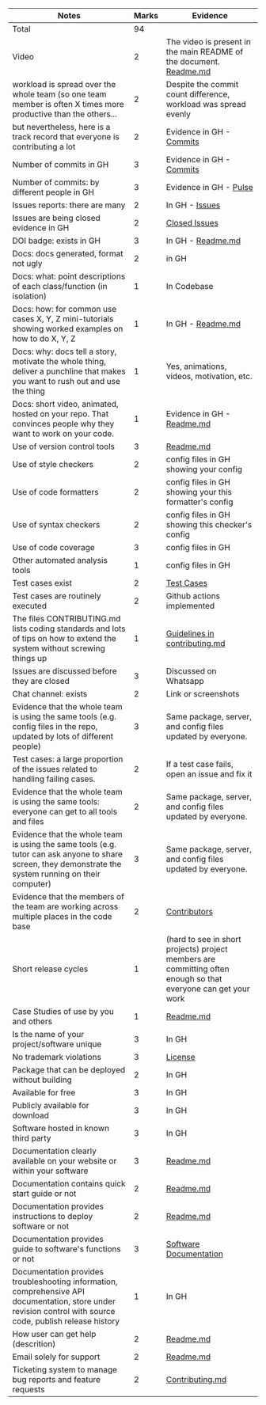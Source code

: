 |Notes|Marks| Evidence|
|-----|---|---------|
|Total|94|
|Video|2|   The video is present in the main README of the document. [Readme.md](https://github.com/Kashika08/application-tracking-system/blob/main/readme.md)|
|workload is spread over the whole team (so one team member is often X times more productive than the others...|2| Despite the commit count difference, workload was spread evenly|
|but nevertheless, here is a track record that everyone is contributing a lot|2| Evidence in GH - [Commits](https://github.com/Kashika08/application-tracking-system/commits/main)|
|Number of commits	in GH|3| Evidence in GH - [Commits](https://github.com/Kashika08/ShopSync/commits/main)|
|Number of commits: by different people	in GH|3| Evidence in GH - [Pulse](https://github.com/Kashika08/application-tracking-system/pulse)|
|Issues reports: there are many|2| In GH - [Issues](https://github.com/Kashika08/application-tracking-system/issues?q=is%3Aopen+is%3Aissue)|
|Issues are being closed	evidence in GH|2| [Closed Issues](https://github.com/Kashika08/application-tracking-system/issues?q=is%3Aissue+is%3Aclosed)|
|DOI badge: exists	in GH|3| In GH - [Readme.md](https://github.com/Kashika08/application-tracking-system/blob/main/readme.md)|
|Docs: docs generated, format not ugly |2| in GH| 
|Docs: what: point descriptions of each class/function (in isolation)|1| In Codebase |
|Docs: how: for common use cases X, Y, Z mini-tutorials showing worked examples on how to do X, Y, Z|1| In GH - [Readme.md](https://github.com/Kashika08/application-tracking-system/blob/main/readme.md) |
|Docs: why: docs tell a story, motivate the whole thing, deliver a punchline that makes you want to rush out and use the thing |1| Yes, animations, videos, motivation, etc.|
|Docs: short video, animated, hosted on your repo. That convinces people why they want to work on your code.	|1| Evidence in GH - [Readme.md](https://github.com/Kashika08/application-tracking-system/blob/main/readme.md)|
|Use of version control tools	|3| [Readme.md](https://github.com/Kashika08/application-tracking-system/blob/main/readme.md) |
|Use of style checkers|2|	config files in GH showing your config |
|Use of code formatters|2|	config files in GH showing your this formatter's config|
|Use of syntax checkers|2| config files in GH showing this checker's config|
|Use of code coverage|3| 	config files in GH|
|Other automated analysis tools|1| config files in GH|
|Test cases exist|2| [Test Cases](https://github.com/Kashika08/application-tracking-system/blob/main/backend/test_app.py)|
|Test cases are routinely executed|2| Github actions implemented|
|The files CONTRIBUTING.md lists coding standards and lots of tips on how to extend the system without screwing things up  |1|[Guidelines in contributing.md](https://github.com/Kashika08/application-tracking-system/blob/main/Contributing.md) |
|Issues are discussed before they are closed |3| Discussed on Whatsapp |
|Chat channel: exists|2|	Link or screenshots |
|Evidence that the whole team is using the same tools (e.g. config files in the repo, updated by lots of different people) |3| Same package, server, and config files updated by everyone. |
|Test cases: a large proportion of the issues related to handling failing cases.|2| If a test case fails, open an issue and fix it|
|Evidence that the whole team is using the same tools: everyone can get to all tools and files|2| Same package, server, and config files updated by everyone. |
|Evidence that the whole team is using the same tools (e.g. tutor can ask anyone to share screen, they demonstrate the system running on their computer)|3| Same package, server, and config files updated by everyone. | 
|Evidence that the members of the team are working across multiple places in the code base	|2| [Contributors](https://github.com/Kashika08/ShopSync/graphs/contributors)
|Short release cycles|1|(hard to see in short projects) project members are committing often enough so that everyone can get your work|
|Case Studies of use by you and others|1|[Readme.md](https://github.com/Kashika08/application-tracking-system/blob/main/readme.md)|
|Is the name of your project/software unique|3| In GH|
|No trademark violations|3|[License](https://github.com/Kashika08/application-tracking-system/blob/main/LICENSE)|
|Package that can be deployed without building|2|In GH|
|Available for free|3|In GH|
|Publicly available for download|3|In GH|
|Software hosted in known third party|3|In GH|
|Documentation clearly available on your website or within your software|3|[Readme.md](https://github.com/Kashika08/application-tracking-system/blob/main/readme.md)|
|Documentation contains quick start guide or not|2|[Readme.md](https://github.com/Kashika08/application-tracking-system/blob/main/readme.md)|
|Documentation provides instructions to deploy software or not|2|[Readme.md](https://github.com/Kashika08/application-tracking-system/blob/main/readme.md)|
|Documentation provides guide to software's functions or not|3|[Software Documentation](https://github.com/Kashika08/application-tracking-system/blob/main/Software%20Documentation.pdf)|
|Documentation provides troubleshooting information, comprehensive API documentation, store under revision control with source code, publish release history|1|In GH|
|How user can get help (descrition)|2|[Readme.md](https://github.com/Kashika08/application-tracking-system/blob/main/readme.md)|
|Email solely for support|2|[Readme.md](https://github.com/Kashika08/application-tracking-system/blob/main/readme.md)|
|Ticketing system to manage bug reports and feature requests|2|[Contributing.md](https://github.com/Kashika08/application-tracking-system/blob/main/Contributing.md)|

